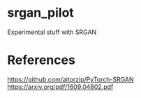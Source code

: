 # srgan_pilot
Experimental stuff with SRGAN

# References
https://github.com/aitorzip/PyTorch-SRGAN
https://arxiv.org/pdf/1609.04802.pdf
